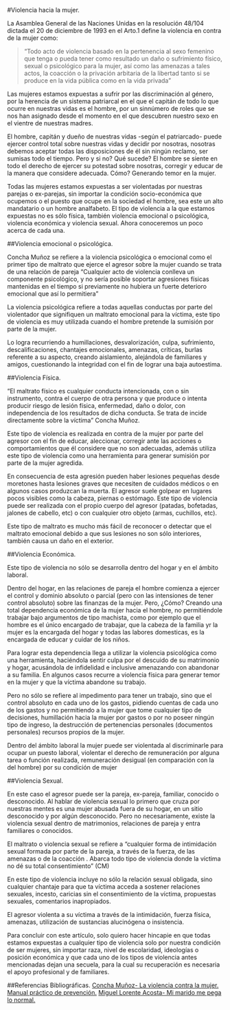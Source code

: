 #Violencia hacia la mujer.


La Asamblea General de las Naciones Unidas en la resolución 48/104 dictada el 20 de diciembre de 1993 en el Arto.1 define la violencia en contra de la mujer como:

>“Todo acto de violencia basado en la pertenencia al sexo femenino que tenga o pueda tener     como resultado un daño o sufrimiento físico, sexual o psicológico para la mujer, así como 	las amenazas a tales actos, la coacción o la privación arbitaria de la libertad tanto si se 	produce en la vida pública como en la vida privada”

Las mujeres estamos expuestas a sufrir por las discriminación al género, por la herencia de un sistema patriarcal en el que el capitán de todo lo que ocurre en nuestras vidas es el hombre, por un sinnúmero de roles que se nos han asignado desde el momento en el que descubren nuestro sexo en el vientre de nuestras madres.

El hombre, capitán y dueño de nuestras vidas -según el patriarcado- puede ejercer control total sobre nuestras vidas y decidir por nosotras, nosotras debemos aceptar todas las disposiciones de él sin ningún reclamo, ser sumisas todo el tiempo. Pero y si no? Qué sucede? El hombre se siente en todo el derecho de ejercer su potestad sobre nosotras, corregir y educar de la manera que considere adecuada. Cómo? Generando temor en la mujer.

Todas las mujeres estamos expuestas a ser violentadas por nuestras parejas o ex-parejas, sin importar la condición socio-económica que ocupemos o el puesto que ocupe en la sociedad el hombre, sea este un alto mandatario o un hombre analfabeto. El tipo de violencia a la que estamos expuestas no es sólo física, también violencia emocional o psicológica, violencia económica y violencia sexual. Ahora conoceremos un poco acerca de cada una.

##Violencia emocional o psicológica.

Concha Muñoz se refiere a la violencia psicológica o emocional como el primer tipo de maltrato que ejerce el agresor sobre la mujer cuando se trata de una relación de pareja “Cualquier acto de violencia conlleva un componente psicológico, y no sería posible soportar agresiones físicas mantenidas en el tiempo si previamente no hubiera un fuerte deterioro emocional que así lo permitiera” 

La violencia psicológica refiere a todas aquellas conductas por parte del violentador que signifiquen un maltrato emocional para la víctima, este tipo de violencia es muy utilizada cuando el hombre pretende la sumisión por parte de la mujer. 

Lo logra recurriendo a humillaciones, desvalorización, culpa, sufrimiento, descalificaciones, chantajes emocionales, amenazas, críticas, burlas referente a su aspecto, creando aislamiento, alejándola de familiares y amigos,  cuestionando la integridad con el fin de lograr una baja autoestima.







##Violencia Física.

“El maltrato físico es cualquier conducta intencionada, con o sin instrumento, contra el cuerpo de otra persona y que produce o intenta producir riesgo de lesión física, enfermedad, daño o dolor, con independencia de los resultados de dicha conducta. Se trata de incide directamente sobre la víctima” Concha Muñoz.

Este tipo de violencia es realizada en contra de la mujer por parte del agresor con el fin de educar, aleccionar, corregir ante las acciones o comportamientos que él considere que no son adecuadas, además utiliza este tipo de violencia como una herramienta para generar sumisión por parte de la mujer agredida.

En consecuencia de esta agresión pueden haber lesiones pequeñas desde moretones hasta lesiones graves que  necesiten de cuidados médicos o en algunos casos produzcan la muerta. El agresor suele golpear en lugares pocos visibles como la cabeza, piernas o estómago. Este tipo de violencia puede ser  realizada con el propio cuerpo del agresor (patadas, bofetadas, jalones de cabello, etc) o con cualquier otro objeto (armas, cuchillos, etc).

Este tipo de maltrato es mucho más fácil de reconocer o detectar que el maltrato emocional debido a que sus lesiones no son sólo interiores, también causa un daño en el exterior.

##Violencia Económica.

Este tipo de violencia no sólo se desarrolla dentro del hogar y en el ámbito laboral.

Dentro del hogar, en las relaciones de pareja el hombre comienza a ejercer el control y dominio absoluto o parcial (pero con las intensiones de tener control absoluto) sobre las finanzas de la mujer. Pero, ¿Cómo? Creando una total dependencia económica de la mujer hacia el hombre, no permitiéndole trabajar bajo argumentos de tipo machista, como por ejemplo que el hombre es el único encargado de trabajar, que la cabeza de la familia yr   la mujer es la encargada del hogar y todas las labores domesticas, es la encargada de educar y cuidar de los niños. 

Para lograr esta dependencia llega a utilizar la violencia psicológica como una herramienta, haciéndola sentir culpa por el descuido de su matrimonio y hogar, acusándola de infidelidad e inclusive amenazando con abandonar  a su familia. En algunos casos recurre a violencia física para generar temor en la mujer y que la víctima abandone su trabajo.

Pero no sólo se refiere al impedimento para tener un trabajo, sino que el control absoluto en cada uno de los gastos, pidiendo cuentas de cada uno de los gastos y no permitiendo a la mujer que tome cualquier tipo de decisiones, humillación hacia la mujer por gastos o por no poseer ningún tipo de ingreso, la destrucción de pertenencias personales (documentos personales) recursos propios de la mujer.

Dentro del ámbito laboral la mujer puede ser violentada al discriminarle para ocupar un puesto laboral, violentar el derecho de remuneración por alguna tarea o función realizada, remuneración desigual (en comparación con la del hombre) por su condición de mujer



##Violencia Sexual.

En este caso el agresor puede ser la pareja, ex-pareja, familiar, conocido o desconocido. Al hablar de violencia sexual lo primero que cruza por nuestras mentes es una mujer abusada fuera de su hogar, en un sitio desconocido y por algún desconocido. Pero no necesariamente, existe la violencia sexual dentro de matrimonios, relaciones de pareja y entra familiares o conocidos.

El maltrato o violencia sexual se refiere a “cualquier  forma de intimidación sexual formada por parte de la pareja, a través de la fuerza, de las amenazas o de la coacción . Abarca todo tipo de violencia donde la víctima no  dé su total consentimiento”  (CM)

En este tipo de violencia incluye no sólo la relación sexual obligada, sino cualquier chantaje para que ta víctima acceda a sostener relaciones sexuales, incesto, caricias sin el consentimiento de la víctima, propuestas sexuales, comentarios inapropiados.

El agresor violenta a su víctima a través de la intimidación, fuerza física, amenazas, utilización de sustancias alucinógena o insistencia.
 

Para concluir con este artículo, solo quiero hacer hincapie en que todas estamos expuestas a cualquier tipo de violencia solo por nuestra condición de ser mujeres, sin importar  raza, nivel de escolaridad, ideologías o posición económica y que cada uno de los tipos de violencia antes mencionadas dejan una secuela, para la cual su recuperación es necesaria el apoyo profesional y de familiares.


##Referencias Bibliográficas.
[Concha Muñoz- La violencia contra la mujer. Manual práctico de prevención.](http://www.amazon.com/VIOLENCIA--Manual-pr%C3%A1ctico-prevenci%C3%B3n--Spanish-ebook/dp/B00G8KPQQY/)
[Miguel Lorente Acosta- Mi marido me pega lo normal.](http://www.amazon.com/marido-pega-normal-Spanish-Edition-ebook/dp/B00EJRR26U/)